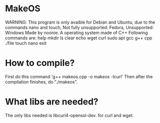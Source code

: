 # MakeOS
WARNING: This program is only avaible for Debian and Ubuntu, due to the commands nano and touch, Not fully unsupported: Fedora, Unsupported: Windows
Made by noonie.
A operating system made of C++
Following commands are:
help
mkdir
ls
clear
echo
wget
curl
sudo
apt
gcc
g++
cpp
./file
touch
nano
exit
# How to compile?
First do this command 'g++ makeos.cpp -o makeos -lcurl'
Then after the compilation finishes, do "./makeos".
# What libs are needed?
The only libs needed is libcurl4-openssl-dev. for curl and wget.


